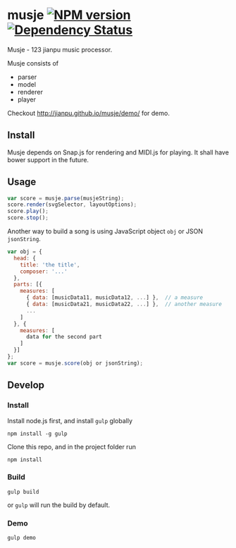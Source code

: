 # musje [![NPM version][npm-image]][npm-url] [![Dependency Status][depstat-image]][depstat-url]

Musje - 123 jianpu music processor.

Musje consists of

- parser
- model
- renderer
- player

Checkout http://jianpu.github.io/musje/demo/ for demo.

## Install

Musje depends on Snap.js for rendering and MIDI.js for playing.
It shall have bower support in the future.

## Usage

```js
var score = musje.parse(musjeString);
score.render(svgSelector, layoutOptions);
score.play();
score.stop();
```

Another way to build a song is using JavaScript object `obj` or
JSON `jsonString`.

```js
var obj = {
  head: {
    title: 'the title',
    composer: '...'
  },
  parts: [{
    measures: [
      { data: [musicData11, musicData12, ...] },  // a measure
      { data: [musicData21, musicData22, ...] },  // another measure
      ...
    ]
  }, {
    measures: [
      data for the second part
    ]
  }]
};
var score = musje.score(obj or jsonString);
```

## Develop

### Install
Install node.js first, and install `gulp` globally
```
npm install -g gulp
```
Clone this repo, and in the project folder run
```
npm install
```

### Build
```
gulp build
```
or `gulp` will run the build by default.

### Demo
```
gulp demo
```

[npm-url]: https://npmjs.org/package/musje
[npm-image]: https://badge.fury.io/js/musje.png

[depstat-url]: https://david-dm.org/jianpu/musje
[depstat-image]: https://david-dm.org/jianpu/musje.png
